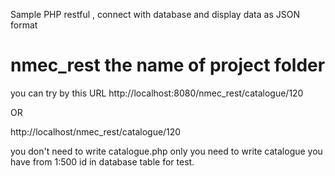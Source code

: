 Sample PHP restful , connect with database and display data as JSON format
# nmec_rest the name of project folder
you can try by this URL
http://localhost:8080/nmec_rest/catalogue/120

OR

http://localhost/nmec_rest/catalogue/120

you don't need to write catalogue.php only you need to write catalogue
you have from 1:500 id in database table for test.

